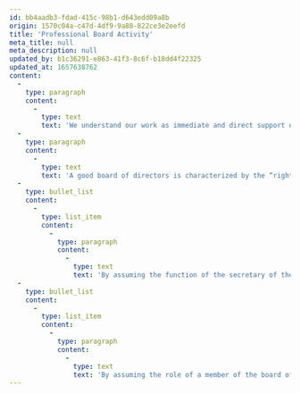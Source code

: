 ```yaml
---
id: bb4aadb3-fdad-415c-98b1-d643edd09a8b
origin: 1570c04a-c47d-4df9-9a88-822ce3e2eefd
title: 'Professional Board Activity'
meta_title: null
meta_description: null
updated_by: b1c36291-e863-41f3-8c6f-b18dd4f22325
updated_at: 1657638762
content:
  -
    type: paragraph
    content:
      -
        type: text
        text: 'We understand our work as immediate and direct support of your work on the board of directors, basing our activities on modern legal systems. On request, we put you in touch with competent persons to take on your board member mandates, or stand for election ourselves. You can rely on our many years of experience in managing the most diverse of companies in Switzerland and abroad. Our in-depth knowledge of many different systems of company law enable us to execute board member and director mandates efficiently and in a results-focused manner.'
  -
    type: paragraph
    content:
      -
        type: text
        text: 'A good board of directors is characterized by the “right“ members. This can be assumed if the members, through their existing knowledge, experience and characteristics, meet the needs of the individual company. In this regard, we support you, among other things:'
  -
    type: bullet_list
    content:
      -
        type: list_item
        content:
          -
            type: paragraph
            content:
              -
                type: text
                text: 'By assuming the function of the secretary of the board of directors: Pursuant to Art. 712, para. 1 Swiss Code of Obligations (CO), the board of directors must also appoint, in addition to a chairman, a secretary, who does not necessarily have to be a member of the board of directors. Through his work, he contributes significantly to ensuring that the management of the company and the work of the board of directors is efficient and effective; among other things, by preparing the invitation to board meetings, including the agenda, with clearly formulated proposals. He is also responsible for ensuring that all legal and formal requirements are met at board meetings, and that professional minutes are kept – for reasons of transparency as well as accountability and liability.'
  -
    type: bullet_list
    content:
      -
        type: list_item
        content:
          -
            type: paragraph
            content:
              -
                type: text
                text: 'By assuming the role of a member of the board of directors: Most often, all board members have a common basis, but this does not mean that every single board member has the same knowledge, experience or qualities. Rather, it is more important that all board members need to understand “the business“, that is, the fundamentals of business operations, the risks, or the industry specifics of each company. As such, board members who have a thorough knowledge of the company as a result of previously working for the company and those who have a well-founded knowledge of the industry are indispensable for a successful future strategy. Basic accounting skills are recommended for all board members, but it is sufficient if at least one member of the board of directors is a proven financial expert. We can provide this expert for the board of directors.'
---
```

